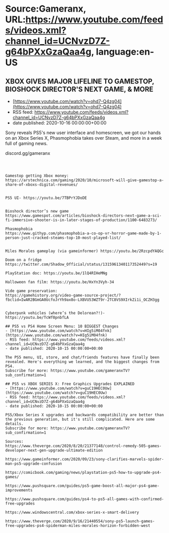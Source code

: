 # Source:Gameranx, URL:https://www.youtube.com/feeds/videos.xml?channel_id=UCNvzD7Z-g64bPXxGzaQaa4g, language:en-US

## XBOX GIVES MAJOR LIFELINE TO GAMESTOP,  BIOSHOCK DIRECTOR'S NEXT GAME, & MORE
 - [https://www.youtube.com/watch?v=ohd7-Q4zg04](https://www.youtube.com/watch?v=ohd7-Q4zg04)
 - RSS feed: https://www.youtube.com/feeds/videos.xml?channel_id=UCNvzD7Z-g64bPXxGzaQaa4g
 - date published: 2020-10-16 00:00:00+00:00

Sony reveals PS5's new user interface and homescreen, we got our hands on an Xbox Series X, Phasmophobia takes over Steam, and more in a week full of gaming news.

 discord.gg/gameranx                                                



 ~~~~STORIES~~~~



Gamestop getting Xbox money: https://arstechnica.com/gaming/2020/10/microsoft-will-give-gamestop-a-share-of-xboxs-digital-revenues/


PS5 UI- https://youtu.be/7TBPrYJDoDE


Bioshock director’s new game
https://www.gamespot.com/articles/bioshock-directors-next-game-a-sci-fi-immersive-shooter-is-in-later-stages-of-production/1100-6483273/

Phasmophobia
https://www.githyp.com/phasmophobia-a-co-op-vr-horror-game-made-by-1-person-just-cracked-steams-top-10-most-played-list/


Miles Morales gameplay (via gameinformer) https://youtu.be/2RzcpdYAQGc

Doom on a fridge
https://twitter.com/Shadow_Official/status/1315961340117352449?s=19

PlayStation doc: https://youtu.be/1lQ4RIHeMNg

Halloween fan film: https://youtu.be/HxYn3Vyh-34

Vide game preservation:
https://gamehistory.org/video-game-source-project/?fbclid=IwAR2BGmGA0UcfoJrYh9ax8o-LXBVU53WZT9r-2TC8VS9XIrkZi1i_OCZH3gg


Cyberpunk vehicles (where’s the Delorean?!)- https://youtu.be/TcWf0pnbfLA

## PS5 vs PS4 Home Screen Menu: 10 BIGGEST Changes
 - [https://www.youtube.com/watch?v=HIg5iM04fnk](https://www.youtube.com/watch?v=HIg5iM04fnk)
 - RSS feed: https://www.youtube.com/feeds/videos.xml?channel_id=UCNvzD7Z-g64bPXxGzaQaa4g
 - date published: 2020-10-15 00:00:00+00:00

The PS5 menu, UI, store, and chat/friends features have finally been revealed. Here's everything we learned, and the biggest changes from PS4.
Subscribe for more: https://www.youtube.com/gameranxTV?sub_confirmation=1

## PS5 vs XBOX SERIES X: Free Graphics Upgrades EXPLAINED
 - [https://www.youtube.com/watch?v=guC19HEC0Uw](https://www.youtube.com/watch?v=guC19HEC0Uw)
 - RSS feed: https://www.youtube.com/feeds/videos.xml?channel_id=UCNvzD7Z-g64bPXxGzaQaa4g
 - date published: 2020-10-15 00:00:00+00:00

PS5/Xbox Series X upgrades and backwards compatibility are better than the previous generation, but it's still complicated. Here are some details.
Subscribe for more: https://www.youtube.com/gameranxTV?sub_confirmation=1

Sources:
https://www.theverge.com/2020/8/20/21377148/control-remedy-505-games-developer-next-gen-upgrade-ultimate-edition

https://www.gameinformer.com/2020/09/23/sony-clarifies-marvels-spider-man-ps5-upgrade-confusion

https://comicbook.com/gaming/news/playstation-ps5-how-to-upgrade-ps4-games/

https://www.pushsquare.com/guides/ps5-game-boost-all-major-ps4-game-improvements

https://www.pushsquare.com/guides/ps4-to-ps5-all-games-with-confirmed-free-upgrades 

https://www.windowscentral.com/xbox-series-x-smart-delivery

https://www.theverge.com/2020/9/16/21440554/sony-ps5-launch-games-free-upgrades-ps4-spiderman-miles-morales-horizon-forbidden-west

